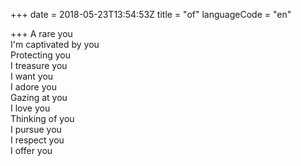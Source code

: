 +++
date = 2018-05-23T13:54:53Z
title = "of"
languageCode = "en"

+++ 
A rare you   
I'm captivated by you   
Protecting you   
I treasure you   
I want you   
I adore you   
Gazing at you   
I love you   
Thinking of you   
I pursue you   
I respect you   
I offer you